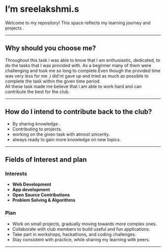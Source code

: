 #  I’m sreelakshmi.s

Welcome to my repository! This space reflects my learning journey and  projects .  


---

##  Why should you choose me?
Throughout this task i was able to know that I am enthusiastic, dedicated, to do the tasks that I was provided with. As a beginner many of them were challenging and took me so long to complete.Even though the provided time was very less for me ,i did'nt gave up and tried as much as  possible to complete the task within the given time period.  
All these task made me believe that i am able to work hard and can contribute the best for the club. 

---

##  How do I intend to contribute back to the club?
- By sharing knowledge .  
- Contributing to projects.  
- working on the given task with atmost sincerity.  
- always ready to gain more knowledge on new topics.  

---

##  Fields of Interest and plan
### Interests
- **Web Development**   
- **App development**   
- **Open Source Contributions**   
- **Problem Solving & Algorithms**  

### Plan
- Work on small projects, gradually moving towards more complex ones.  
- Collaborate with club members to build useful and fun applications.  
- Take part in workshops, hackathons, and coding challenges.  
- Stay consistent with practice, while sharing my learning with peers.  

---


